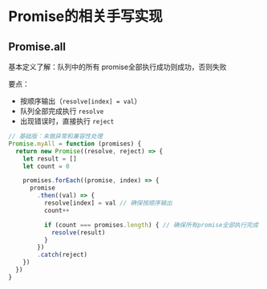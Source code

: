 # Promise的相关手写实现

## Promise.all

基本定义了解：队列中的所有 promise全部执行成功则成功，否则失败

要点：

- 按顺序输出（`resolve[index] = val`）
- 队列全部完成执行 `resolve`
- 出现错误时，直接执行 `reject`

```js
// 基础版：未做异常和兼容性处理
Promise.myAll = function (promises) {
  return new Promise((resolve, reject) => {
    let result = []
    let count = 0

    promises.forEach((promise, index) => {
      promise
        .then((val) => {
          resolve[index] = val // 确保按顺序输出
          count++

          if (count === promises.length) { // 确保所有promise全部执行完成
            resolve(result)
          }
        })
        .catch(reject)
    })
  })
}
```
